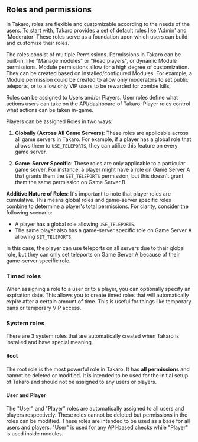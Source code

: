 ## Roles and permissions

In Takaro, roles are flexible and customizable according to the needs of the users. To start with, Takaro provides a set of default roles like 'Admin' and 'Moderator' These roles serve as a foundation upon which users can build and customize their roles.

The roles consist of multiple Permissions. Permissions in Takaro can be built-in, like "Manage modules" or "Read players", or dynamic Module permissions. Module permissions allow for a high degree of customization. They can be created based on installed/configured Modules. For example, a Module permission could be created to allow only moderators to set public teleports, or to allow only VIP users to be rewarded for zombie kills.

Roles can be assigned to Users and/or Players. User roles define what actions users can take on the API/dashboard of Takaro. Player roles control what actions can be taken in-game.

Players can be assigned Roles in two ways:
1. **Globally (Across All Game Servers)**: These roles are applicable across all game servers in Takaro. For example, if a player has a global role that allows them to `USE_TELEPORTS`, they can utilize this feature on every game server.
   
2. **Game-Server Specific**: These roles are only applicable to a particular game server. For instance, a player might have a role on Game Server A that grants them the `SET_TELEPORTS` permission, but this doesn't grant them the same permission on Game Server B.

**Additive Nature of Roles**: It's important to note that player roles are cumulative. This means global roles and game-server specific roles combine to determine a player's total permissions. For clarity, consider the following scenario:

- A player has a global role allowing `USE_TELEPORTS`.
- The same player also has a game-server specific role on Game Server A allowing `SET_TELEPORTS`.

In this case, the player can use teleports on all servers due to their global role, but they can only set teleports on Game Server A because of their game-server specific role.

### Timed roles

When assigning a role to a user or to a player, you can optionally specify an expiration date. This allows you to create timed roles that will automatically expire after a certain amount of time. This is useful for things like temporary bans or temporary VIP access.

### System roles

There are 3 system roles that are automatically created when Takaro is installed and have special meaning

#### Root

The root role is the most powerful role in Takaro. It has **all permissions** and cannot be deleted or modified. It is intended to be used for the initial setup of Takaro and should not be assigned to any users or players.

#### User and Player

The "User" and "Player" roles are automatically assigned to all users and players respectively. These roles cannot be deleted but permissions in the roles can be modified. These roles are intended to be used as a base for all users and players. "User" is used for any API-based checks while "Player" is used inside modules.